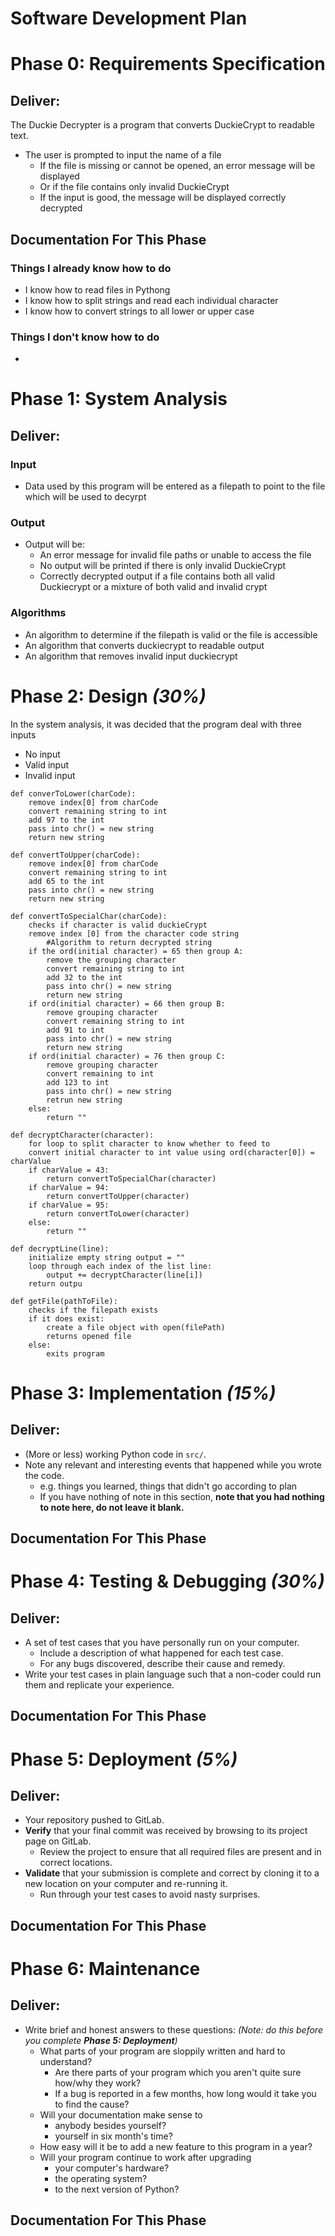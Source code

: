 # Software Development Plan

# Phase 0: Requirements Specification

## **Deliver:**

The Duckie Decrypter is a program that converts DuckieCrypt to readable text.

*   The user is prompted to input the name of a file
    *   If the file is missing or cannot be opened, an error message will be displayed
    *   Or if the file contains only invalid DuckieCrypt
    *   If the input is good, the message will be displayed correctly decrypted

## Documentation For This Phase

### Things I already know how to do

*   I know how to read files in Pythong
*   I know how to split strings and read each individual character
*   I know how to convert strings to all lower or upper case

### Things I don't know how to do

*  

# Phase 1: System Analysis

## **Deliver:**

### Input

*   Data used by this program will be entered as a filepath to point to the file which will be used to decyrpt

### Output

*   Output will be:
    *   An error message for invalid file paths or unable to access the file
    *   No output will be printed if there is only invalid DuckieCrypt
    *   Correctly decrypted output if a file contains both all valid Duckiecrypt or a mixture of both valid and invalid crypt

### Algorithms

*   An algorithm to determine if the filepath is valid or the file is accessible
*   An algorithm that converts duckiecrypt to readable output
*   An algorithm that removes invalid input duckiecrypt


# Phase 2: Design *(30%)*


In the system analysis, it was decided that the program deal with three inputs

*   No input
*   Valid input
*   Invalid input


````
def converToLower(charCode):
    remove index[0] from charCode
    convert remaining string to int
    add 97 to the int
    pass into chr() = new string
    return new string

````

````
def convertToUpper(charCode):
    remove index[0] from charCode
    convert remaining string to int
    add 65 to the int
    pass into chr() = new string
    return new string
````

````
def convertToSpecialChar(charCode):
    checks if character is valid duckieCrypt
    remove index [0] from the character code string
        #Algorithm to return decrypted string
    if the ord(initial character) = 65 then group A:
        remove the grouping character
        convert remaining string to int
        add 32 to the int
        pass into chr() = new string
        return new string
    if ord(initial character) = 66 then group B:
        remove grouping character
        convert remaining string to int
        add 91 to int
        pass into chr() = new string
        return new string
    if ord(initial character) = 76 then group C:
        remove grouping character
        convert remaining to int
        add 123 to int
        pass into chr() = new string
        retrun new string
    else:
        return "" 
````

````
def decryptCharacter(character):
    for loop to split character to know whether to feed to
    convert initial character to int value using ord(character[0]) = charValue
    if charValue = 43:
        return convertToSpecialChar(character)
    if charValue = 94:
        return convertToUpper(character)
    if charValue = 95:
        return convertToLower(character)
    else:
        return ""
````

````
def decryptLine(line):
    initialize empty string output = ""
    loop through each index of the list line:
        output += decryptCharacter(line[i])
    return outpu
````

````
def getFile(pathToFile):
    checks if the filepath exists
    if it does exist:
        create a file object with open(filePath)
        returns opened file
    else:
        exits program
````


# Phase 3: Implementation *(15%)*

## **Deliver:**

*   (More or less) working Python code in `src/`.
*   Note any relevant and interesting events that happened while you wrote the code.
    *   e.g. things you learned, things that didn't go according to plan
    *   If you have nothing of note in this section, **note that you had nothing to note here, do not leave it blank.**

## Documentation For This Phase


# Phase 4: Testing & Debugging *(30%)*

## **Deliver:**

*   A set of test cases that you have personally run on your computer.
    *   Include a description of what happened for each test case.
    *   For any bugs discovered, describe their cause and remedy.
*   Write your test cases in plain language such that a non-coder could run them and replicate your experience.

## Documentation For This Phase


# Phase 5: Deployment *(5%)*

## **Deliver:**

*   Your repository pushed to GitLab.
*   **Verify** that your final commit was received by browsing to its project page on GitLab.
    *   Review the project to ensure that all required files are present and in correct locations.
*   **Validate** that your submission is complete and correct by cloning it to a new location on your computer and re-running it.
    *   Run through your test cases to avoid nasty surprises.

## Documentation For This Phase


# Phase 6: Maintenance

## **Deliver:**

*   Write brief and honest answers to these questions: *(Note: do this before you complete **Phase 5: Deployment**)*
    *   What parts of your program are sloppily written and hard to understand?
        *   Are there parts of your program which you aren't quite sure how/why they work?
        *   If a bug is reported in a few months, how long would it take you to find the cause?
    *   Will your documentation make sense to
        *   anybody besides yourself?
        *   yourself in six month's time?
    *   How easy will it be to add a new feature to this program in a year?
    *   Will your program continue to work after upgrading
        *   your computer's hardware?
        *   the operating system?
        *   to the next version of Python?

## Documentation For This Phase
